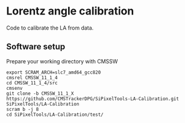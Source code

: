 # Lorentz angle calibration

Code to calibrate the LA from data.


## Software setup

Prepare your working directory with CMSSW

```
export SCRAM_ARCH=slc7_amd64_gcc820
cmsrel CMSSW_11_1_4
cd CMSSW_11_1_4/src
cmsenv
git clone -b CMSSW_11_1_X https://github.com/CMSTrackerDPG/SiPixelTools-LA-Calibration.git SiPixelTools/LA-Calibration
scram b -j 8
cd SiPixelTools/LA-Calibration/test/
```
